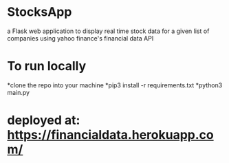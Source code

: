 # StocksApp
 a Flask web application to display real time stock data for a given list of companies using yahoo finance's financial data API
 
 # To run locally
 
 *clone the repo into your machine
 *pip3 install -r requirements.txt
 *python3 main.py
 
 # deployed at: https://financialdata.herokuapp.com/
 
